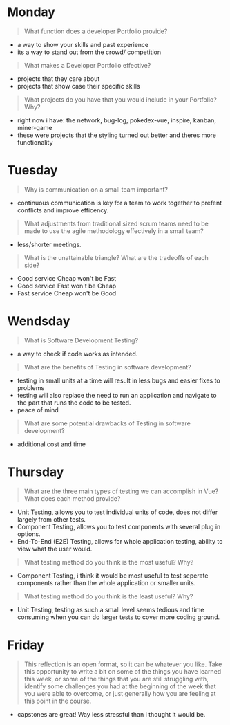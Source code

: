 # Monday
>What function does a developer Portfolio provide?
- a way to show your skills and past experience
- its a way to stand out from the crowd/ competition

>What makes a Developer Portfolio effective?
- projects that they care about
- projects that show case their specific skills

>What projects do you have that you would include in your Portfolio? Why?
- right now i have: the network, bug-log, pokedex-vue, inspire, kanban, miner-game
- these were projects that the styling turned out better and theres more functionality

# Tuesday
>Why is communication on a small team important?
- continuous communication is key for a team to work together to prefent conflicts and improve efficency.

>What adjustments from traditional sized scrum teams need to be made to use the agile methodology effectively in a small team?
- less/shorter meetings.

>What is the unattainable triangle? What are the tradeoffs of each side?
- Good service Cheap won't be Fast
- Good service Fast won't be Cheap
- Fast service Cheap won't be Good

# Wendsday
>What is Software Development Testing?
- a way to check if code works as intended.

>What are the benefits of Testing in software development?
- testing in small units at a time will result in less bugs and easier fixes to problems
- testing will also replace the need to run an application and navigate to the part that runs the code to be tested.
- peace of mind

>What are some potential drawbacks of Testing in software development?
- additional cost and time

# Thursday
>What are the three main types of testing we can accomplish in Vue? What does each method provide?
- Unit Testing, allows you to test individual units of code, does not differ largely from other tests.
- Component Testing, allows you to test components with several plug in options.
- End-To-End (E2E) Testing, allows for whole application testing, ability to view what the user would.

>What testing method do you think is the most useful? Why?
- Component Testing, i think it would be most useful to test seperate components rather than the whole application or smaller units.

>What testing method do you think is the least useful? Why?
- Unit Testing, testing as such a small level seems tedious and time consuming when you can do larger tests to cover more coding ground.

# Friday
>This reflection is an open format, so it can be whatever you like. Take this opportunity to write a bit on some of the things you have learned this week, or some of the things that you are still struggling with, identify some challenges you had at the beginning of the week that you were able to overcome, or just generally how you are feeling at this point in the course.
- capstones are great! Way less stressful than i thought it would be.